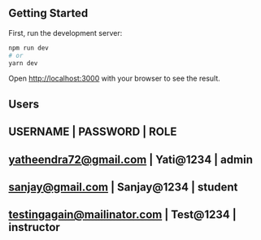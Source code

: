 ## Getting Started

First, run the development server:

```bash
npm run dev
# or
yarn dev
```
Open [http://localhost:3000](http://localhost:3000) with your browser to see the result.

Users
---------------------------------------------------------------------------
USERNAME                    |     PASSWORD             |       ROLE
---------------------------------------------------------------------------
yatheendra72@gmail.com      |     Yati@1234            |       admin
---------------------------------------------------------------------------
sanjay@gmail.com            |     Sanjay@1234          |       student
---------------------------------------------------------------------------
testingagain@mailinator.com |     Test@1234            |       instructor
---------------------------------------------------------------------------

